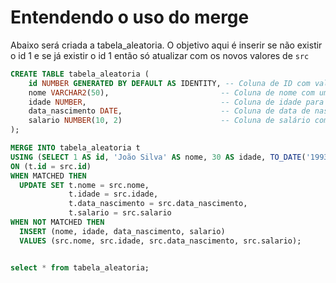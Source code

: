 # Entendendo o uso do merge

Abaixo será criada a tabela_aleatoria. O objetivo aqui é inserir se não existir o id 1 e se já existir o id 1 então só atualizar com os novos valores de `src`

``` sql
CREATE TABLE tabela_aleatoria (
    id NUMBER GENERATED BY DEFAULT AS IDENTITY, -- Coluna de ID com valor gerado automaticamente
    nome VARCHAR2(50),                         -- Coluna de nome com um limite de 50 caracteres
    idade NUMBER,                              -- Coluna de idade para armazenar números inteiros
    data_nascimento DATE,                      -- Coluna de data de nascimento
    salario NUMBER(10, 2)                      -- Coluna de salário com 10 dígitos, incluindo 2 decimais
);

MERGE INTO tabela_aleatoria t
USING (SELECT 1 AS id, 'João Silva' AS nome, 30 AS idade, TO_DATE('1993-05-10', 'YYYY-MM-DD') AS data_nascimento, 4500.00 AS salario FROM dual) src
ON (t.id = src.id)
WHEN MATCHED THEN
  UPDATE SET t.nome = src.nome,
             t.idade = src.idade,
             t.data_nascimento = src.data_nascimento,
             t.salario = src.salario
WHEN NOT MATCHED THEN
  INSERT (nome, idade, data_nascimento, salario) 
  VALUES (src.nome, src.idade, src.data_nascimento, src.salario);


select * from tabela_aleatoria;
```